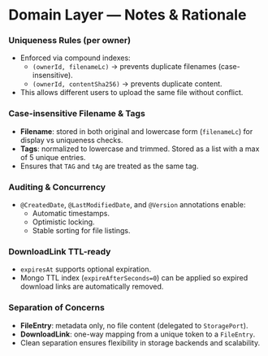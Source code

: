 # Domain Layer — Notes & Rationale

### Uniqueness Rules (per owner)
- Enforced via compound indexes:
    - `(ownerId, filenameLc)` → prevents duplicate filenames (case-insensitive).
    - `(ownerId, contentSha256)` → prevents duplicate content.
- This allows different users to upload the same file without conflict.

### Case-insensitive Filename & Tags
- **Filename**: stored in both original and lowercase form (`filenameLc`) for display vs uniqueness checks.
- **Tags**: normalized to lowercase and trimmed. Stored as a list with a max of 5 unique entries.
- Ensures that `TAG` and `tAg` are treated as the same tag.

### Auditing & Concurrency
- `@CreatedDate`, `@LastModifiedDate`, and `@Version` annotations enable:
    - Automatic timestamps.
    - Optimistic locking.
    - Stable sorting for file listings.

### DownloadLink TTL-ready
- `expiresAt` supports optional expiration.
- Mongo TTL index (`expireAfterSeconds=0`) can be applied so expired download links are automatically removed.

### Separation of Concerns
- **FileEntry**: metadata only, no file content (delegated to `StoragePort`).
- **DownloadLink**: one-way mapping from a unique token to a `FileEntry`.
- Clean separation ensures flexibility in storage backends and scalability.
